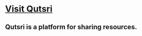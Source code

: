 # [Visit Qutsri](https://amareteklay.github.io/qutsri/)
## Qutsri is a platform for sharing resources.
